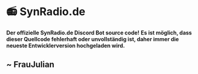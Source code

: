 # 📻 SynRadio.de

**Der offizielle SynRadio.de Discord Bot source code!**
**Es ist möglich, dass dieser Quellcode fehlerhaft oder unvollständig ist, daher immer die neueste Entwicklerversion hochgeladen wird.**

## ~ FrauJulian
